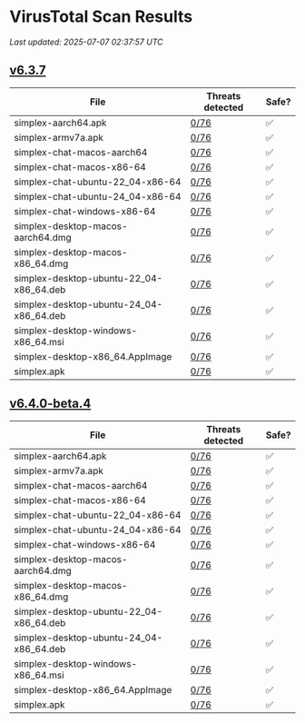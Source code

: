 # VirusTotal Scan Results
_Last updated: 2025-07-07 02:37:57 UTC_

## [v6.3.7](https://github.com/simplex-chat/simplex-chat/releases/tag/v6.3.7)
| File | Threats detected | Safe? |
| ---- | ---------------- | ----- |
| simplex-aarch64.apk | [0/76](https://www.virustotal.com/gui/file/f0d273c379b86fba48a4e60b32158b62d0c6faae1809346ed8a6b9a72d28bfaf) | ✅ |
| simplex-armv7a.apk | [0/76](https://www.virustotal.com/gui/file/dee6380e34d8cecde9ff9d22e79c6a449391fab3e2e13e8c0a53c764c09f0338) | ✅ |
| simplex-chat-macos-aarch64 | [0/76](https://www.virustotal.com/gui/file/5c7fd9369b9ddd1ccdb2bd2634e89ac38a8c4c99183122ce9a481673d82616da) | ✅ |
| simplex-chat-macos-x86-64 | [0/76](https://www.virustotal.com/gui/file/c4e8ac93d1fff6bee889c208d56f9b8d491ef2b00a3d9189e66d8ed622525ec4) | ✅ |
| simplex-chat-ubuntu-22_04-x86-64 | [0/76](https://www.virustotal.com/gui/file/11dce922a17ec321394193ca34505c68cb768f95794069b30f8715e23029723e) | ✅ |
| simplex-chat-ubuntu-24_04-x86-64 | [0/76](https://www.virustotal.com/gui/file/811c908722bbc00b6baf9224e163ba58e969c5c434b66b26fd0af8023dbd2401) | ✅ |
| simplex-chat-windows-x86-64 | [0/76](https://www.virustotal.com/gui/file/3fa0bb7df06b032001a7040beb7aa07d773fb35747f9322555a4302549c9d21e) | ✅ |
| simplex-desktop-macos-aarch64.dmg | [0/76](https://www.virustotal.com/gui/file/c34c3532650a53b4821c86548789303fd86992ad5d2fd573dcb0a8dce9539fa0) | ✅ |
| simplex-desktop-macos-x86_64.dmg | [0/76](https://www.virustotal.com/gui/file/5cee1b63c227de30569c392d3fa88b02b608fb182b8c61539a1ff465d6510c81) | ✅ |
| simplex-desktop-ubuntu-22_04-x86_64.deb | [0/76](https://www.virustotal.com/gui/file/ff2271944ccdf3cee22aaae808f020f3ac921a98a6c2bb71484b954fa46c19aa) | ✅ |
| simplex-desktop-ubuntu-24_04-x86_64.deb | [0/76](https://www.virustotal.com/gui/file/5868bbd5081a0e1a7ea2e1a038ec111cf3f9fea57f38c76cfab32fc7f35800df) | ✅ |
| simplex-desktop-windows-x86_64.msi | [0/76](https://www.virustotal.com/gui/file/31e8faca94a80ef3efca18960ccdbea243635323834df620850770f5facb9c0b) | ✅ |
| simplex-desktop-x86_64.AppImage | [0/76](https://www.virustotal.com/gui/file/3ec5124ace874d5de019b747fa13e27d9d8093a8f5bcd4801eca9a2f953595b6) | ✅ |
| simplex.apk | [0/76](https://www.virustotal.com/gui/file/f0d273c379b86fba48a4e60b32158b62d0c6faae1809346ed8a6b9a72d28bfaf) | ✅ |

## [v6.4.0-beta.4](https://github.com/simplex-chat/simplex-chat/releases/tag/v6.4.0-beta.4)
| File | Threats detected | Safe? |
| ---- | ---------------- | ----- |
| simplex-aarch64.apk | [0/76](https://www.virustotal.com/gui/file/384501c9faf4cdf463399cd0af687bf80f9aae09773938f94f086a6a06ee4235) | ✅ |
| simplex-armv7a.apk | [0/76](https://www.virustotal.com/gui/file/70e1104a099a501811931ec036d3237169404d5c047ad2e7c649172aeee3d273) | ✅ |
| simplex-chat-macos-aarch64 | [0/76](https://www.virustotal.com/gui/file/4015b862f7c99c9d79ae2e262bcde30727363e2c5b604c4809fe190e3bdcbf1e) | ✅ |
| simplex-chat-macos-x86-64 | [0/76](https://www.virustotal.com/gui/file/76dbcc4b3429d8b6d0b6a245e7b99fa1ecac1d9ccafb9e8a67a36f5fac8ca664) | ✅ |
| simplex-chat-ubuntu-22_04-x86-64 | [0/76](https://www.virustotal.com/gui/file/eb9fdb2df37d6bd5bbc0683bef3ec321a5691a8fcbc9cee97257bf7938385c27) | ✅ |
| simplex-chat-ubuntu-24_04-x86-64 | [0/76](https://www.virustotal.com/gui/file/39c511f451df4cf707488141aff4316d7ff5503cdfac50b26d24d81654128257) | ✅ |
| simplex-chat-windows-x86-64 | [0/76](https://www.virustotal.com/gui/file/e826f456443cc6712b49a43b1c005df0e4686e6a664748cc137f20a0e947964f) | ✅ |
| simplex-desktop-macos-aarch64.dmg | [0/76](https://www.virustotal.com/gui/file/378309a5d7aa9da23a34d876df1426720edc19a3bb68b542bdd5346971c69d7f) | ✅ |
| simplex-desktop-macos-x86_64.dmg | [0/76](https://www.virustotal.com/gui/file/60a670c6bf1cde46e5bd1d4a76edc2531af30237b50e3f6223ff5c90e180b628) | ✅ |
| simplex-desktop-ubuntu-22_04-x86_64.deb | [0/76](https://www.virustotal.com/gui/file/b121c1ef6527b4defc08f13bad0bde8aa5dc438309ecff3c600e17f21ce0176f) | ✅ |
| simplex-desktop-ubuntu-24_04-x86_64.deb | [0/76](https://www.virustotal.com/gui/file/b08199be95843e11e9d7144e715e9d3f3921274c25eeb245c4532962ef404f85) | ✅ |
| simplex-desktop-windows-x86_64.msi | [0/76](https://www.virustotal.com/gui/file/97bed0c82a54e19015165452a3a8c4d5d8cce94ddfd57e6e02bcb1b709de2efa) | ✅ |
| simplex-desktop-x86_64.AppImage | [0/76](https://www.virustotal.com/gui/file/6aed541658290ed1877aa7afe9767ae33313866a3414c8eacb53a3ae6fa49f81) | ✅ |
| simplex.apk | [0/76](https://www.virustotal.com/gui/file/384501c9faf4cdf463399cd0af687bf80f9aae09773938f94f086a6a06ee4235) | ✅ |
